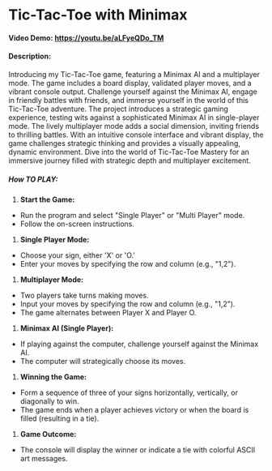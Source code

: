 # Tic-Tac-Toe with Minimax
#### Video Demo: https://youtu.be/aLFyeQDo_TM
#### Description:

Introducing my Tic-Tac-Toe game, featuring a Minimax AI and a multiplayer mode. The game includes a board display, validated player moves, and a vibrant console output. Challenge yourself against the Minimax AI, engage in friendly battles with friends, and immerse yourself in the world of this Tic-Tac-Toe adventure. The project introduces a strategic gaming experience, testing wits against a sophisticated Minimax AI in single-player mode. The lively multiplayer mode adds a social dimension, inviting friends to thrilling battles. With an intuitive console interface and vibrant display, the game challenges strategic thinking and provides a visually appealing, dynamic environment. Dive into the world of Tic-Tac-Toe Mastery for an immersive journey filled with strategic depth and multiplayer excitement.
##### How TO PLAY:
1. **Start the Game:**

- Run the program and select "Single Player" or "Multi Player" mode.
- Follow the on-screen instructions.

1. **Single Player Mode:**

- Choose your sign, either 'X' or 'O.'
- Enter your moves by specifying the row and column (e.g., "1,2").

1. **Multiplayer Mode:**

- Two players take turns making moves.
- Input your moves by specifying the row and column (e.g., "1,2").
- The game alternates between Player X and Player O.

1. **Minimax AI (Single Player):**

- If playing against the computer, challenge yourself against the Minimax AI.
- The computer will strategically choose its moves.

1. **Winning the Game:**

- Form a sequence of three of your signs horizontally, vertically, or diagonally to win.
- The game ends when a player achieves victory or when the board is filled (resulting in a tie).

1. **Game Outcome:**

- The console will display the winner or indicate a tie with colorful ASCII art messages.


